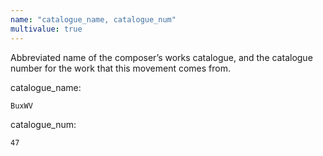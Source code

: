 ```yaml
---
name: "catalogue_name, catalogue_num"
multivalue: true
---
```

Abbreviated name of the composer’s works catalogue, and the catalogue number for the work that this movement comes from.

catalogue_name:
```
BuxWV
``` 

catalogue_num:
```
47
```